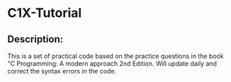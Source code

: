 # C1X-Tutorial
## Description:
This is a set of practical code based on the practice questions in the book "C Programming: A modern approach 2nd Edition.
Will update daily and correct the syntax errors in the code.

